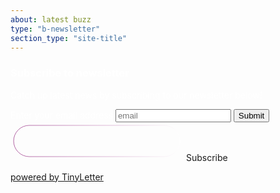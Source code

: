 ```yaml
---
about: latest buzz
type: "b-newsletter"
section_type: "site-title"
---
```

<div class="rectangle" style="color: white">
      <p></p>
      <p><h3 style="color: white">Subscribe to newsletter</h3></p>
      <p></p>
      <p>Catch up latest news by subscribing to our newsletter below!<p>
      <form class="b-newsletter__form b-form hide-submit"
            action="https://tinyletter.com/eurotestconf" 
            method="post" target="popupwindow" 
            onsubmit="window.open('https://tinyletter.com/eurotestconf', 'popupwindow', 'scrollbars=yes,width=800,height=600');return true
            ">
            <input type="hidden" value="1" name="embed"/>
            <label class="b-newsletter__label" for="tlemail">Enter your email address</label>
            <input class="b-newsletter__input"  type="text" placeholder="email" name="email" id="tlemail" />
            <label>
                  <input type="submit"/>
                  <a class="btn">
                        <svg width="277" height="62">
                              <defs>
                              <linearGradient id="grad1">
                                    <stop offset="0%" stop-color="#B163A3"/>
                                    <stop offset="100%" stop-color="#FFFFFF" />
                              </linearGradient>
                              </defs>
                              <rect x="5" y="5" rx="25" fill="none" stroke="url(#grad1)" width="266" height="50"></rect>
                        </svg>
                        <span>Subscribe</span>
                  </a>
            </label>
      </form>    
      <p><a href="https://tinyletter.com" target="_blank">powered by TinyLetter</a></p>
      <p></p>